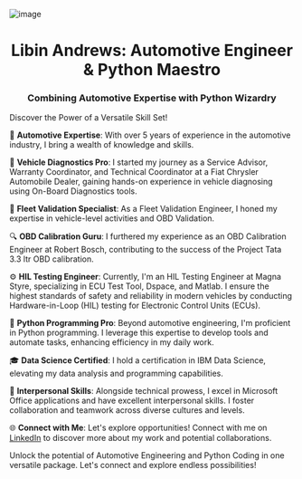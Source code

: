 ![image](https://user-images.githubusercontent.com/40682955/180646454-375e0da6-f9f4-4440-9efe-295ee1192f40.png)

<h1 align="center">Libin Andrews: Automotive Engineer & Python Maestro</h1>
<h3 align="center">Combining Automotive Expertise with Python Wizardry</h3>

Discover the Power of a Versatile Skill Set!

🚗 **Automotive Expertise**: With over 5 years of experience in the automotive industry, I bring a wealth of knowledge and skills.

🔧 **Vehicle Diagnostics Pro**: I started my journey as a Service Advisor, Warranty Coordinator, and Technical Coordinator at a Fiat Chrysler Automobile Dealer, gaining hands-on experience in vehicle diagnosing using On-Board Diagnostics tools.

🚛 **Fleet Validation Specialist**: As a Fleet Validation Engineer, I honed my expertise in vehicle-level activities and OBD Validation.

🔍 **OBD Calibration Guru**: I furthered my experience as an OBD Calibration Engineer at Robert Bosch, contributing to the success of the Project Tata 3.3 ltr OBD calibration.

⚙️ **HIL Testing Engineer**: Currently, I'm an HIL Testing Engineer at Magna Styre, specializing in ECU Test Tool, Dspace, and Matlab. I ensure the highest standards of safety and reliability in modern vehicles by conducting Hardware-in-Loop (HIL) testing for Electronic Control Units (ECUs).

🐍 **Python Programming Pro**: Beyond automotive engineering, I'm proficient in Python programming. I leverage this expertise to develop tools and automate tasks, enhancing efficiency in my daily work.

🎓 **Data Science Certified**: I hold a certification in IBM Data Science, elevating my data analysis and programming capabilities.

💼 **Interpersonal Skills**: Alongside technical prowess, I excel in Microsoft Office applications and have excellent interpersonal skills. I foster collaboration and teamwork across diverse cultures and levels.

🌐 **Connect with Me**: Let's explore opportunities! Connect with me on [LinkedIn](https://in.linkedin.com/in/libinandrews) to discover more about my work and potential collaborations.

Unlock the potential of Automotive Engineering and Python Coding in one versatile package. Let's connect and explore endless possibilities!
